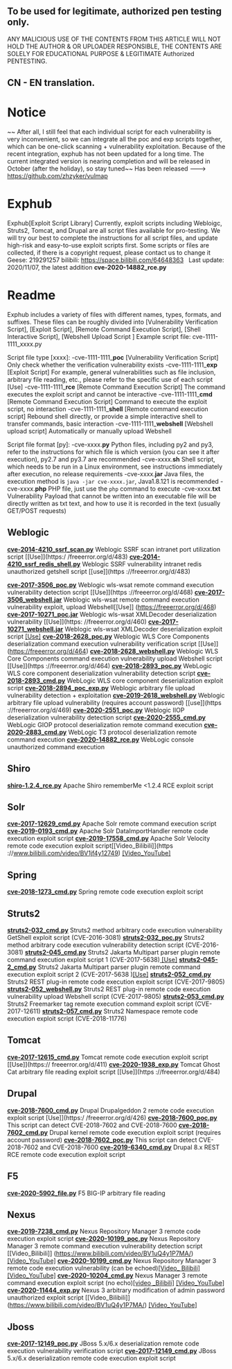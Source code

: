 ## To be used for legitimate, authorized pen testing only.
ANY MALICIOUS USE OF THE CONTENTS FROM THIS ARTICLE WILL NOT HOLD THE AUTHOR & OR UPLOADER RESPONSIBLE,
THE CONTENTS ARE SOLELY FOR EDUCATIONAL PURPOSE & LEGITIMATE Authorized PENTESTING.
## CN - EN translation.

# Notice
~~ After all, I still feel that each individual script for each vulnerability is very inconvenient, so we can integrate all the poc and exp scripts together, which can be one-click scanning + vulnerability exploitation. Because of the recent integration, exphub has not been updated for a long time. The current integrated version is nearing completion and will be released in October (after the holiday), so stay tuned~~
Has been released ---> https://github.com/zhzyker/vulmap

# Exphub
Exphub[Exploit Script Library] 
Currently, exploit scripts including Webloigc, Struts2, Tomcat, and Drupal are all script files available for pro-testing. We will try our best to complete the instructions for all script files, and update high-risk and easy-to-use exploit scripts first.
Some scripts or files are collected, if there is a copyright request, please contact us to change it
Geese: 219291257
bilibili: https://space.bilibili.com/64648363
 
Last update: 2020/11/07, the latest addition **cve-2020-14882_rce.py**

# Readme
Exphub includes a variety of files with different names, types, formats, and suffixes. These files can be roughly divided into [Vulnerability Verification Script], [Exploit Script], [Remote Command Execution Script], [Shell Interactive Script], [Webshell Upload Script ]
Example script file: cve-1111-1111_xxxx.py

Script file type [xxxx]:
-cve-1111-1111_**poc** [Vulnerability Verification Script] Only check whether the verification vulnerability exists
-cve-1111-1111_**exp** [Exploit Script] For example, general vulnerabilities such as file inclusion, arbitrary file reading, etc., please refer to the specific use of each script [Use]
-cve-1111-1111_**rce** [Remote Command Execution Script] The command executes the exploit script and cannot be interactive
-cve-1111-1111_**cmd** [Remote Command Execution Script] Command to execute the exploit script, no interaction
-cve-1111-1111_**shell** [Remote command execution script] Rebound shell directly, or provide a simple interactive shell to transfer commands, basic interaction
-cve-1111-1111_**webshell** [Webshell upload script] Automatically or manually upload Webshell

Script file format [py]:
-cve-xxxx.**py** Python files, including py2 and py3, refer to the instructions for which file is which version (you can see it after execution), py2.7 and py3.7 are recommended
-cve-xxxx.**sh** Shell script, which needs to be run in a Linux environment, see instructions immediately after execution, no release requirements
-cve-xxxx.**jar** Java files, the execution method is `java -jar cve-xxxx.jar`, Java1.8.121 is recommended
-cve-xxxx.**php** PHP file, just use the `php` command to execute
-cve-xxxx.**txt** Vulnerability Payload that cannot be written into an executable file will be directly written as txt text, and how to use it is recorded in the text (usually GET/POST requests)

## Weblogic
[**cve-2014-4210_ssrf_scan.py**](https://github.com/zhzyker/exphub/blob/master/weblogic/) Weblogic SSRF scan intranet port utilization script [[Use]](https:/ /freeerror.org/d/483)
[**cve-2014-4210_ssrf_redis_shell.py**](https://github.com/zhzyker/exphub/blob/master/weblogic/) Weblogic SSRF vulnerability intranet redis unauthorized getshell script [[use]](https ://freeerror.org/d/483)

[**cve-2017-3506_poc.py**](https://github.com/zhzyker/exphub/blob/master/weblogic/) Weblogic wls-wsat remote command execution vulnerability detection script [[Use]](https ://freeerror.org/d/468)
[**cve-2017-3506_webshell.jar**](https://github.com/zhzyker/exphub/blob/master/weblogic/) Weblogic wls-wsat remote command execution vulnerability exploit, upload Webshell[[Use]] (https://freeerror.org/d/468)
[**cve-2017-10271_poc.jar**](https://github.com/zhzyker/exphub/blob/master/weblogic/) Weblogic wls-wsat XMLDecoder deserialization vulnerability [[Use]](https: //freeerror.org/d/460)
[**cve-2017-10271_webshell.jar**](https://github.com/zhzyker/exphub/blob/master/weblogic/) Weblogic wls-wsat XMLDecoder deserialization exploit script [[Use]]( https://freeerror.org/d/460)
[**cve-2018-2628_poc.py**](https://github.com/zhzyker/exphub/blob/master/weblogic/) Weblogic WLS Core Components deserialization command execution vulnerability verification script [[Use]] (https://freeerror.org/d/464)
[**cve-2018-2628_webshell.py**](https://github.com/zhzyker/exphub/blob/master/weblogic/) Weblogic WLS Core Components command execution vulnerability upload Webshell script [[Use]](https ://freeerror.org/d/464)
[**cve-2018-2893_poc.py**](https://github.com/zhzyker/exphub/blob/master/weblogic/) WebLogic WLS core component deserialization vulnerability detection script
[**cve-2018-2893_cmd.py**](https://github.com/zhzyker/exphub/blob/master/weblogic/) WebLogic WLS core component deserialization exploit script
[**cve-2018-2894_poc_exp.py**](https://github.com/zhzyker/exphub/blob/master/weblogic/) Weblogic arbitrary file upload vulnerability detection + exploitation
[**cve-2019-2618_webshell.py**](https://github.com/zhzyker/exphub/blob/master/weblogic/) Weblogic arbitrary file upload vulnerability (requires account password) [[use]](https ://freeerror.org/d/469)
[**cve-2020-2551_poc.py**](https://github.com/zhzyker/exphub/blob/master/weblogic/) Weblogic IIOP deserialization vulnerability detection script
[**cve-2020-2555_cmd.py**](https://github.com/zhzyker/exphub/blob/master/weblogic/) WebLogic GIOP protocol deserialization remote command execution
[**cve-2020-2883_cmd.py**](https://github.com/zhzyker/exphub/blob/master/weblogic/) WebLogic T3 protocol deserialization remote command execution
[**cve-2020-14882_rce.py**](https://github.com/zhzyker/exphub/blob/master/weblogic/) WebLogic console unauthorized command execution

## Shiro
[**shiro-1.2.4_rce.py**](https://github.com/zhzyker/exphub/tree/master/shiro) Apache Shiro rememberMe <1.2.4 RCE exploit script

## Solr
[**cve-2017-12629_cmd.py**](https://github.com/zhzyker/exphub/tree/master/solr) Apache Solr remote command execution script
[**cve-2019-0193_cmd.py**](https://github.com/zhzyker/exphub/tree/master/solr) Apache Solr DataImportHandler remote code execution exploit script
[**cve-2019-17558_cmd.py**](https://github.com/zhzyker/exphub/tree/master/solr) Apache Solr Velocity remote code execution exploit script[[Video_Bilibili]](https ://www.bilibili.com/video/BV1jf4y12749) [[Video_YouTube]](https://www.youtube.com/watch?v=WP81oOl2AgU)

## Spring
[**cve-2018-1273_cmd.py**](https://github.com/zhzyker/exphub/tree/master/spring) Spring remote code execution exploit script

## Struts2
[**struts2-032_cmd.py**](https://github.com/zhzyker/exphub/blob/master/struts2) Struts2 method arbitrary code execution vulnerability GetShell exploit script (CVE-2016-3081)
[**struts2-032_poc.py**](https://github.com/zhzyker/exphub/blob/master/struts2) Struts2 method arbitrary code execution vulnerability detection script (CVE-2016-3081)
[**struts2-045_cmd.py**](https://github.com/zhzyker/exphub/blob/master/struts2) Struts2 Jakarta Multipart parser plugin remote command execution exploit script 1 (CVE-2017-5638)[ [Use]](https://freeerror.org/d/490)
[**struts2-045-2_cmd.py**](https://github.com/zhzyker/exphub/blob/master/struts2) Struts2 Jakarta Multipart parser plugin remote command execution exploit script 2 (CVE-2017-5638 )[[Use]](https://freeerror.org/d/490)
[**struts2-052_cmd.py**](https://github.com/zhzyker/exphub/blob/master/struts2) Struts2 REST plug-in remote code execution exploit script (CVE-2017-9805)
[**struts2-052_webshell.py**](https://github.com/zhzyker/exphub/blob/master/struts2) Struts2 REST plug-in remote code execution vulnerability upload Webshell script (CVE-2017-9805)
[**struts2-053_cmd.py**](https://github.com/zhzyker/exphub/blob/master/struts2) Struts2 Freemarker tag remote execution command exploit script (CVE-2017-12611)
[**struts2-057_cmd.py**](https://github.com/zhzyker/exphub/blob/master/struts2) Struts2 Namespace remote code execution exploit script (CVE-2018-11776)

## Tomcat
[**cve-2017-12615_cmd.py**](https://github.com/zhzyker/exphub/blob/master/tomcat/) Tomcat remote code execution exploit script [[Use]](https:// freeerror.org/d/411)
[**cve-2020-1938_exp.py**](https://github.com/zhzyker/exphub/blob/master/tomcat/) Tomcat Ghost Cat arbitrary file reading exploit script [[Use]](https ://freeerror.org/d/484)

## Drupal
[**cve-2018-7600_cmd.py**](https://github.com/zhzyker/exphub/tree/master/drupal) Drupal Drupalgeddon 2 remote code execution exploit script [Use]](https:/ /freeerror.org/d/426)
[**cve-2018-7600_poc.py**](https://github.com/zhzyker/exphub/tree/master/drupal) This script can detect CVE-2018-7602 and CVE-2018-7600
[**cve-2018-7602_cmd.py**](https://github.com/zhzyker/exphub/tree/master/drupal) Drupal kernel remote code execution exploit script (requires account password)
[**cve-2018-7602_poc.py**](https://github.com/zhzyker/exphub/tree/master/drupal) This script can detect CVE-2018-7602 and CVE-2018-7600
[**cve-2019-6340_cmd.py**](https://github.com/zhzyker/exphub/tree/master/drupal) Drupal 8.x REST RCE remote code execution exploit script

## F5
[**cve-2020-5902_file.py**](https://github.com/zhzyker/exphub/tree/master/f5) F5 BIG-IP arbitrary file reading

## Nexus
[**cve-2019-7238_cmd.py**](https://github.com/zhzyker/exphub/tree/master/nexus/) Nexus Repository Manager 3 remote code execution exploit script
[**cve-2020-10199_poc.py**](https://github.com/zhzyker/exphub/tree/master/nexus/) Nexus Repository Manager 3 remote command execution vulnerability detection script [[Video_Bilibili]] (https://www.bilibili.com/video/BV1uQ4y1P7MA/) [[Video_YouTube]](https://www.youtube.com/watch?v=ocQMDYxTMKk)
[**cve-2020-10199_cmd.py**](https://github.com/zhzyker/exphub/tree/master/nexus/) Nexus Repository Manager 3 remote code execution vulnerability (can be echoed)[[Video_ Bilibili]](https://www.bilibili.com/video/BV1uQ4y1P7MA/) [[Video_YouTube]](https://www.youtube.com/watch?v=ocQMDYxTMKk)
[**cve-2020-10204_cmd.py**](https://github.com/zhzyker/exphub/tree/master/nexus/) Nexus Manager 3 remote command execution exploit script (no echo)[[video _Bilibili]](https://www.bilibili.com/video/BV1uQ4y1P7MA/) [[Video_YouTube]](https://www.youtube.com/watch?v=ocQMDYxTMKk)
[**cve-2020-11444_exp.py**](https://github.com/zhzyker/exphub/tree/master/nexus/) Nexus 3 arbitrary modification of admin password unauthorized exploit script [[Video_Bilibili]] (https://www.bilibili.com/video/BV1uQ4y1P7MA/) [[Video_YouTube]](https://www.youtube.com/watch?v=ocQMDYxTMKk)

## Jboss
[**cve-2017-12149_poc.py**](https://github.com/zhzyker/exphub/tree/master/jboss) JBoss 5.x/6.x deserialization remote code execution vulnerability verification script
[**cve-2017-12149_cmd.py**](https://github.com/zhzyker/exphub/tree/master/jboss) JBoss 5.x/6.x deserialization remote code execution exploit script
